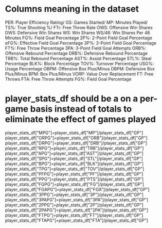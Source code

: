 
# Columns meaning in the dataset
PER: Player Efficiency Rating/
GS: Games Started/
MP: Minutes Played/
TS%: True Shooting %/
FTr: Free Throw Rate
OWS: Offensive Win Shares
DWS: Defensive Win Shares
WS: Win Shares
WS/48: Win Shares Per 48 Minutes
FG%: Field Goal Percentage
2P%: 2-Point Field Goal Percentage
eFG%: Effective Field Goal Percentage
3P%: 3-Point Field Goal Percentage
FT%: Free Throw Percentage
3PA: 3-Point Field Goal Attempts
ORB%: Offensive Rebound Percentage
DRB%: Defensive Rebound Percentage
TRB%: Total Rebound Percentage
AST%: Assist Percentage
STL%: Steal Percentage
BLK%: Block Percentage
TOV%: Turnover Percentage
USG%: Usage Percentage
OBPM: Offensive Box Plus/Minus
DBPM: Defensive Box Plus/Minus
BPM: Box Plus/Minus
VORP: Value Over Replacement
FT: Free Throws
FTA: Free Throw Attempts
FG%: Field Goal Percentage


# player_stats_df should be a on a per-game basis instead of totals to eliminate the effect of games played

player_stats_df["MPG"]=player_stats_df["MP"]/player_stats_df["GP"]
player_stats_df["ORPG"]=player_stats_df["ORB"]/player_stats_df["GP"]
player_stats_df["DRPG"]=player_stats_df["DRB"]/player_stats_df["GP"]
player_stats_df["RPG"]=player_stats_df["TRB"]/player_stats_df["GP"]
player_stats_df["APG"]=player_stats_df["AST"]/player_stats_df["GP"]
player_stats_df["SPG"]=player_stats_df["STL"]/player_stats_df["GP"]
player_stats_df["BPG"]=player_stats_df["BLK"]/player_stats_df["GP"]
player_stats_df["TPG"]=player_stats_df["TOV"]/player_stats_df["GP"]
player_stats_df["PFPG"]=player_stats_df["PF"]/player_stats_df["GP"]
player_stats_df["PPG"]=player_stats_df["PTS"]/player_stats_df["GP"]
player_stats_df["FGPG"]=player_stats_df["FG"]/player_stats_df["GP"]
player_stats_df["FGAPG"]=player_stats_df["FGA"]/player_stats_df["GP"]
player_stats_df["3PPG"]=player_stats_df["3P"]/player_stats_df["GP"]
player_stats_df["3PAPG"]=player_stats_df["3PA"]/player_stats_df["GP"]
player_stats_df["2PPG"]=player_stats_df["2P"]/player_stats_df["GP"]
player_stats_df["2PAPG"]=player_stats_df["2PA"]/player_stats_df["GP"]
player_stats_df["FTPG"]=player_stats_df["FT"]/player_stats_df["GP"]
player_stats_df["FTAPG"]=player_stats_df["FTA"]/player_stats_df["GP"]
